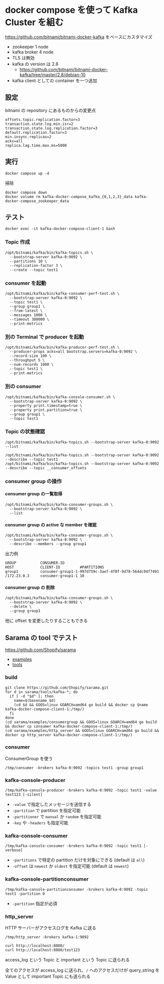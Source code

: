 # docker compose を使って Kafka Cluster を組む

https://github.com/bitnami/bitnami-docker-kafka をベースにカスタマイズ

- zookeeper 1 node
- kafka broker 4 node
- TLS は無効
- kafka の version は 2.8
  - https://github.com/bitnami/bitnami-docker-kafka/tree/master/2.8/debian-10
- kafka client としての container を一つ追加

## 設定

bitnami の repository にあるものからの変更点

```
offsets.topic.replication.factor=3
transaction.state.log.min.isr=2
transaction.state.log.replication.factor=3
default.replication.factor=3
min.insync.replicas=2
acks=all
replica.lag.time.max.ms=5000
```

## 実行

```
docker compose up -d
```

掃除

```
docker compose down
docker volume rm kafka-docker-compose_kafka_{0,1,2,3}_data kafka-docker-compose_zookeeper_data
```

## テスト

```
docker exec -it kafka-docker-compose-client-1 bash
```

### Topic 作成

```
/opt/bitnami/kafka/bin/kafka-topics.sh \
  --bootstrap-server kafka-0:9092 \
  --partitions 10 \
  --replication-factor 3 \
  --create --topic test1
```

### consumer を起動

```
/opt/bitnami/kafka/bin/kafka-consumer-perf-test.sh \
  --bootstrap-server kafka-0:9092 \
  --topic test1 \
  --group group1 \
  --from-latest \
  --messages 1000 \
  --timeout 300000 \
  --print-metrics
```

### 別の Terminal で producer を起動

```
/opt/bitnami/kafka/bin/kafka-producer-perf-test.sh \
  --producer-props acks=all bootstrap.servers=kafka-0:9092 \
  --record-size 100 \
  --throughput 5 \
  --num-records 1000 \
  --topic test1 \
  --print-metrics
```

### 別の consumer

```
/opt/bitnami/kafka/bin/kafka-console-consumer.sh \
  --bootstrap-server kafka-0:9092 \
  --property print.timestamp=true \
  --property print.partition=true \
  --group group1 \
  --topic test1
```

### Topic の状態確認

```
/opt/bitnami/kafka/bin/kafka-topics.sh --bootstrap-server kafka-0:9092 --list
```

```
/opt/bitnami/kafka/bin/kafka-topics.sh --bootstrap-server kafka-0:9092 --describe --topic test1
/opt/bitnami/kafka/bin/kafka-topics.sh --bootstrap-server kafka-0:9092 --describe --topic __consumer_offsets
```

### consumer group の操作

#### consumer group の一覧取得

```
/opt/bitnami/kafka/bin/kafka-consumer-groups.sh \
  --bootstrap-server kafka-0:9092 \
  --list
```

#### consumer group の active な member を確認

```
/opt/bitnami/kafka/bin/kafka-consumer-groups.sh \
  --bootstrap-server kafka-0:9092 \
  --describe --members --group group1
```

出力例

```
GROUP           CONSUMER-ID                                            HOST            CLIENT-ID         #PARTITIONS
group1          consumer-group1-1-997d759c-3aef-4f0f-9d78-564dc94f7491 /172.23.0.3     consumer-group1-1 10
```

#### consumer group の 削除

```
/opt/bitnami/kafka/bin/kafka-consumer-groups.sh \
  --bootstrap-server kafka-0:9092 \
  --delete \
  --group group1
```

他に offset を変更したりすることもできる

## Sarama の tool でテスト

https://github.com/Shopify/sarama

- [examples](https://github.com/Shopify/sarama/tree/main/examples)
- [tools](https://github.com/Shopify/sarama/tree/main/tools)

### build

```
git clone https://github.com/Shopify/sarama.git
for d in sarama/tools/kafka-*; do
  if [ -d "$d" ]; then
    name=$(basename $d)
    (cd $d && GOOS=linux GOARCH=amd64 go build && docker cp $name kafka-docker-compose-client-1:/tmp/)
  fi
done
(cd sarama/examples/consumergroup && GOOS=linux GOARCH=amd64 go build && docker cp consumer kafka-docker-compose-client-1:/tmp/)
(cd sarama/examples/http_server && GOOS=linux GOARCH=amd64 go build && docker cp http_server kafka-docker-compose-client-1:/tmp/)
```

### consumer

ConsumerGroup を使う

```
/tmp/consumer -brokers kafka-0:9092 -topics test1 -group group1
```

### kafka-console-producer

```
/tmp/kafka-console-producer -brokers kafka-0:9092 -topic test1 -value test123 [-silent]
```

- `-value` で指定したメッセージを送信する
- `-partition` で partition を指定可能
- `-partitioner` で `manual` か `random` を指定可能
- `-key` や `-headers` も指定可能

### kafka-console-consumer

```
/tmp/kafka-console-consumer -brokers kafka-0:9092 -topic test1 [-verbose]
```

- `-partitions` で特定の partition だけを対象にできる (default は `all`)
- `-offset` は `newest` か `oldest` を指定可能 (default は `newest`)

### kafka-console-partitionconsumer

```
/tmp/kafka-console-partitionconsumer -brokers kafka-0:9092 -topic test1 -partition 0
```

- `-partition` 指定が必須

### http_server

HTTP サーバーがアクセスログを Kafka に送る

```
/tmp/http_server -brokers kafka-1:9092
```

```
curl http://localhost:8080/
curl http://localhost:8080/test123
```

access_log という Topic と important という Topic に送られる

全てのアクセスが access_log に送られ、`/` へのアクセスだけが
query_string を Value として important Topic にも送られる

